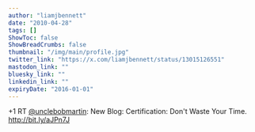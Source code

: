 ```yaml
---
author: "liamjbennett"
date: "2010-04-28"
tags: []
ShowToc: false
ShowBreadCrumbs: false
thumbnail: "/img/main/profile.jpg"
twitter_link: "https://x.com/liamjbennett/status/13015126551"
mastodon_link: ""
bluesky_link: ""
linkedin_link: ""
expiryDate: "2016-01-01"
---
```


+1 RT [@unclebobmartin](https://x.com/unclebobmartin): New Blog: Certification: Don't Waste Your Time. http://bit.ly/aJPn7J

